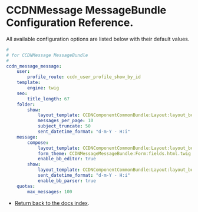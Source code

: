 CCDNMessage MessageBundle Configuration Reference.
==================================================

All available configuration options are listed below with their default values.

``` yml
#        
# for CCDNMessage MessageBundle      
#
ccdn_message_message:  
    user:
        profile_route: ccdn_user_profile_show_by_id
    template:
        engine: twig
	seo:
		title_length: 67
    folder:
        show:
            layout_template: CCDNComponentCommonBundle:Layout:layout_body_right.html.twig
            messages_per_page: 10
            subject_truncate: 50
            sent_datetime_format: "d-m-Y - H:i"
    message:
        compose:
            layout_template: CCDNComponentCommonBundle:Layout:layout_body_right.html.twig
            form_theme: CCDNMessageMessageBundle:Form:fields.html.twig
			enable_bb_editor: true
        show:
            layout_template: CCDNComponentCommonBundle:Layout:layout_body_right.html.twig
            sent_datetime_format: "d-m-Y - H:i"
			enable_bb_parser: true
    quotas:
        max_messages: 100

```

- [Return back to the docs index](index.md).
